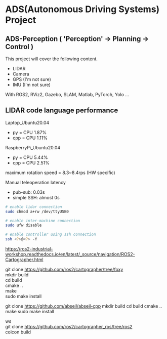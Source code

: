 # ADS(Autonomous Driving Systems) Project
## ADS-Perception ( 'Perception' → Planning → Control )
This project will cover the following content.
- LIDAR
- Camera
- GPS (I'm not sure)
- IMU (I'm not sure)  

With ROS2, RViz2, Gazebo, SLAM, Matlab, PyTorch, Yolo ...

## LIDAR code language performance
Laptop_Ubuntu20.04
- py = CPU 1.87%
- cpp = CPU 1.11%

RaspberryPi_Ubuntu20.04
- py = CPU 5.44%
- cpp = CPU 2.51%

maximum rotation speed = 8.3~8.4rps (HW specific)

Manual teleoperation latency  
- pub-sub: 0.03s
- simple SSH: almost 0s

```bash
# enable lidar connection
sudo chmod a+rw /dev/ttyUSB0  

# enable inter-machine connection
sudo ufw disable

# enable controller using ssh connection
ssh <?>@<?> -Y
```

https://ros2-industrial-workshop.readthedocs.io/en/latest/_source/navigation/ROS2-Cartographer.html  

git clone https://github.com/ros2/cartographer/tree/foxy  
mkdir build  
cd build  
cmake ..  
make  
sudo make install

git clone https://github.com/abseil/abseil-cpp
mkdir build
cd build
cmake ..
make
sudo make install

ws  
git clone https://github.com/ros2/cartographer_ros/tree/ros2  
colcon build  

